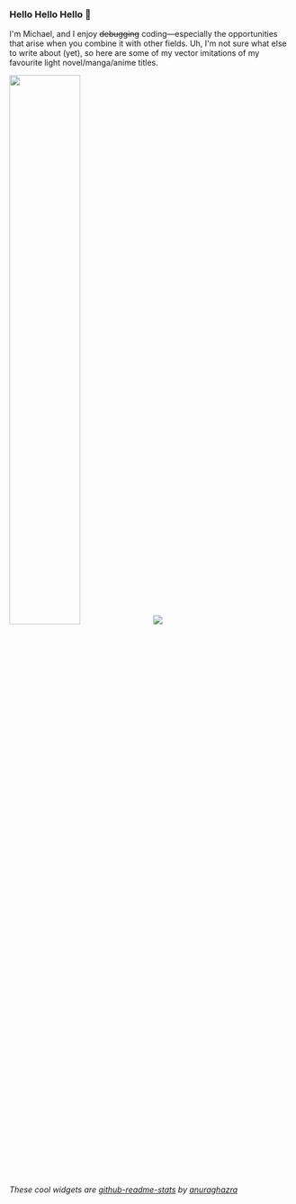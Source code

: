 

### Hello Hello Hello 👋

I'm Michael, and I enjoy ~~debugging~~ coding—especially the opportunities that arise when you combine it with other fields. Uh, I'm not sure what else to write about (yet), so here are some of my vector imitations of my favourite light novel/manga/anime titles.

<img src="https://imgur.com/xgVcBix.png" width="50%">

<img src="https://github-readme-stats.vercel.app/api?username=itslinotlie&count_private=true&show_icons=true&theme=nord">

###### These cool widgets are [github-readme-stats](https://github.com/anuraghazra/github-readme-stats) by [anuraghazra](https://github.com/anuraghazra)


<!--
**itslinotlie/itslinotlie** is a ✨ _special_ ✨ repository because its `README.md` (this file) appears on your GitHub profile.

Here are some ideas to get you started:

- 🔭 I’m currently working on ...
- 🌱 I’m currently learning ...
- 👯 I’m looking to collaborate on ...
- 🤔 I’m looking for help with ...
- 💬 Ask me about ...
- 📫 How to reach me: ...
- 😄 Pronouns: ...
- ⚡ Fun fact: ...
-->
